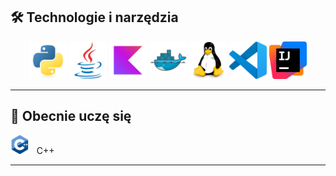 ## 🛠️ Technologie i narzędzia  

<p align="center">
  <img src="https://raw.githubusercontent.com/devicons/devicon/master/icons/python/python-original.svg" alt="Python" width="60" height="60"/>
  <img src="https://raw.githubusercontent.com/devicons/devicon/master/icons/java/java-original.svg" alt="Java" width="60" height="60"/>
  <img src="https://raw.githubusercontent.com/devicons/devicon/master/icons/kotlin/kotlin-original.svg" alt="Kotlin" width="60" height="60"/>
  <img src="https://raw.githubusercontent.com/devicons/devicon/master/icons/docker/docker-original.svg" alt="Docker" width="60" height="60"/>
  <img src="https://raw.githubusercontent.com/devicons/devicon/master/icons/linux/linux-original.svg" alt="Linux" width="60" height="60"/>
  <img src="https://raw.githubusercontent.com/devicons/devicon/master/icons/vscode/vscode-original.svg" alt="VS Code" width="60" height="60"/>
  <img src="https://raw.githubusercontent.com/devicons/devicon/master/icons/intellij/intellij-original.svg" alt="IntelliJ IDEA" width="60" height="60"/>
</p>

---

## 🌱 Obecnie uczę się  

<p>
  <img src="https://raw.githubusercontent.com/devicons/devicon/master/icons/cplusplus/cplusplus-original.svg" alt="C++" width="30" height="30"/>
  &nbsp; C++
</p>

---
